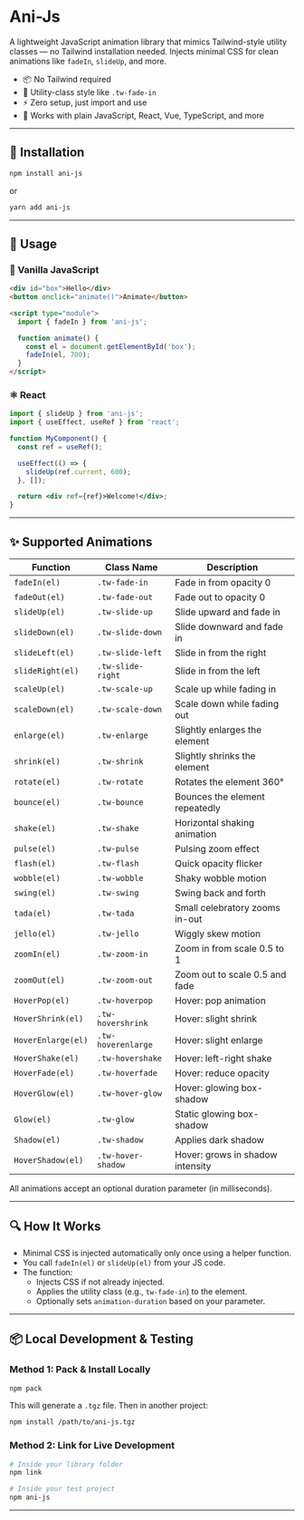 
# Ani-Js

A lightweight JavaScript animation library that mimics Tailwind-style utility classes — no Tailwind installation needed. Injects minimal CSS for clean animations like `fadeIn`, `slideUp`, and more.

- 📦 No Tailwind required  
- 💨 Utility-class style like `.tw-fade-in`  
- ⚡ Zero setup, just import and use  
- 🧩 Works with plain JavaScript, React, Vue, TypeScript, and more  

---

## 🚀 Installation

```bash
npm install ani-js
```

or

```bash
yarn add ani-js
```

---

## 🔧 Usage

### 📜 Vanilla JavaScript

```html
<div id="box">Hello</div>
<button onclick="animate()">Animate</button>

<script type="module">
  import { fadeIn } from 'ani-js';

  function animate() {
    const el = document.getElementById('box');
    fadeIn(el, 700);
  }
</script>
```

### ⚛️ React

```jsx
import { slideUp } from 'ani-js';
import { useEffect, useRef } from 'react';

function MyComponent() {
  const ref = useRef();

  useEffect(() => {
    slideUp(ref.current, 600);
  }, []);

  return <div ref={ref}>Welcome!</div>;
}
```

---

## ✨ Supported Animations

| Function           | Class Name         | Description                      |
| ------------------ | ------------------ | -------------------------------- |
| `fadeIn(el)`       | `.tw-fade-in`      | Fade in from opacity 0           |
| `fadeOut(el)`      | `.tw-fade-out`     | Fade out to opacity 0            |
| `slideUp(el)`      | `.tw-slide-up`     | Slide upward and fade in         |
| `slideDown(el)`    | `.tw-slide-down`   | Slide downward and fade in       |
| `slideLeft(el)`    | `.tw-slide-left`   | Slide in from the right          |
| `slideRight(el)`   | `.tw-slide-right`  | Slide in from the left           |
| `scaleUp(el)`      | `.tw-scale-up`     | Scale up while fading in         |
| `scaleDown(el)`    | `.tw-scale-down`   | Scale down while fading out      |
| `enlarge(el)`      | `.tw-enlarge`      | Slightly enlarges the element    |
| `shrink(el)`       | `.tw-shrink`       | Slightly shrinks the element     |
| `rotate(el)`       | `.tw-rotate`       | Rotates the element 360°         |
| `bounce(el)`       | `.tw-bounce`       | Bounces the element repeatedly   |
| `shake(el)`        | `.tw-shake`        | Horizontal shaking animation     |
| `pulse(el)`        | `.tw-pulse`        | Pulsing zoom effect              |
| `flash(el)`        | `.tw-flash`        | Quick opacity flicker            |
| `wobble(el)`       | `.tw-wobble`       | Shaky wobble motion              |
| `swing(el)`        | `.tw-swing`        | Swing back and forth             |
| `tada(el)`         | `.tw-tada`         | Small celebratory zooms in-out   |
| `jello(el)`        | `.tw-jello`        | Wiggly skew motion               |
| `zoomIn(el)`       | `.tw-zoom-in`      | Zoom in from scale 0.5 to 1      |
| `zoomOut(el)`      | `.tw-zoom-out`     | Zoom out to scale 0.5 and fade   |
| `HoverPop(el)`     | `.tw-hoverpop`     | Hover: pop animation             |
| `HoverShrink(el)`  | `.tw-hovershrink`  | Hover: slight shrink             |
| `HoverEnlarge(el)` | `.tw-hoverenlarge` | Hover: slight enlarge            |
| `HoverShake(el)`   | `.tw-hovershake`   | Hover: left-right shake          |
| `HoverFade(el)`    | `.tw-hoverfade`    | Hover: reduce opacity            |
| `HoverGlow(el)`    | `.tw-hover-glow`   | Hover: glowing box-shadow        |
| `Glow(el)`         | `.tw-glow`         | Static glowing box-shadow        |
| `Shadow(el)`       | `.tw-shadow`       | Applies dark shadow              |
| `HoverShadow(el)`  | `.tw-hover-shadow` | Hover: grows in shadow intensity |


All animations accept an optional duration parameter (in milliseconds).

---

## 🔍 How It Works

- Minimal CSS is injected automatically only once using a helper function.
- You call `fadeIn(el)` or `slideUp(el)` from your JS code.
- The function:
  - Injects CSS if not already injected.
  - Applies the utility class (e.g., `tw-fade-in`) to the element.
  - Optionally sets `animation-duration` based on your parameter.

---

## 📦 Local Development & Testing

### Method 1: Pack & Install Locally

```bash
npm pack
```

This will generate a `.tgz` file. Then in another project:

```bash
npm install /path/to/ani-js.tgz
```

### Method 2: Link for Live Development

```bash
# Inside your library folder
npm link

# Inside your test project
npm ani-js
```

---
